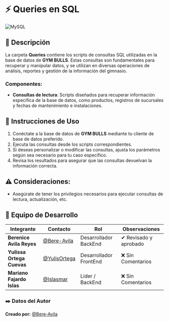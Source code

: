 # ⚡ Queries en SQL  
![MySQL](https://img.shields.io/badge/MySQL-4479A1.svg?style=for-the-badge&logo=mysql&logoColor=white)  

## 📌 Descripción  
La carpeta **Queries** contiene los scripts de consultas SQL utilizadas en la base de datos de **GYM BULLS**. 
Estas consultas son fundamentales para recuperar y manipular datos, y se utilizan en diversas operaciones de análisis, reportes y gestión de la información del gimnasio.

### Componentes:

- **Consultas de lectura**: Scripts diseñados para recuperar información específica de la base de datos, como productos, registros de sucursales y fechas de mantenimiento e instalaciones.



## 🔧 Instrucciones de Uso

1. Conéctate a la base de datos de **GYM BULLS** mediante tu cliente de base de datos preferido.
2. Ejecuta las consultas desde los scripts correspondientes.
3. Si deseas personalizar o modificar las consultas, ajusta los parámetros según sea necesario para tu caso específico.
4. Revisa los resultados para asegurar que las consultas devuelvan la información correcta.

## ⚠️ Consideraciones:
- Asegúrate de tener los privilegios necesarios para ejecutar consultas de lectura, actualización, etc. 

## 👥 Equipo de Desarrollo
| Integrante | Contacto | Rol | Observaciones |
|------------|--------|---|---|
| **Berenice Avila Reyes** | [@Bere-Avila](https://github.com/Bere-Avila) | Desarrollador BackEnd | ✔ Revisado y aprobado |
| **Yulissa Ortega Cuevas** | [@YulisOrtega](https://github.com/YulisOrtega) | Desarrollador FrontEnd | ❌ Sin Comentarios |
| **Mariano Fajardo Islas** | [@Islasmar](https://github.com/Islasmar) | Lider / BackEnd| ❌ Sin Comentarios |


### ✒️ **Datos del Autor**  
**Creado por:** [@Bere-Avila](https://github.com/Bere-Avila)
